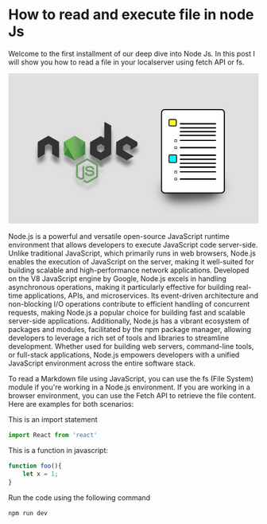 # How to read and execute file in node Js

Welcome to the first installment of our deep dive into Node Js. In this post I will show you how to read a file in your localserver using fetch API or fs.

<img class='blog-c' src='/images/blog/cover_readfile_nodejs.jpg' alt='Test'>

Node.js is a powerful and versatile open-source JavaScript runtime environment that allows developers to execute JavaScript code server-side. Unlike traditional JavaScript, which primarily runs in web browsers, Node.js enables the execution of JavaScript on the server, making it well-suited for building scalable and high-performance network applications. Developed on the V8 JavaScript engine by Google, Node.js excels in handling asynchronous operations, making it particularly effective for building real-time applications, APIs, and microservices. Its event-driven architecture and non-blocking I/O operations contribute to efficient handling of concurrent requests, making Node.js a popular choice for building fast and scalable server-side applications. Additionally, Node.js has a vibrant ecosystem of packages and modules, facilitated by the npm package manager, allowing developers to leverage a rich set of tools and libraries to streamline development. Whether used for building web servers, command-line tools, or full-stack applications, Node.js empowers developers with a unified JavaScript environment across the entire software stack.
 

To read a Markdown file using JavaScript, you can use the fs (File System) module if you're working in a Node.js environment. If you are working in a browser environment, you can use the Fetch API to retrieve the file content. Here are examples for both scenarios:





This is an import statement
```js  
import React from 'react'
```


This is a function in javascript:
```js  
function foo(){
    let x = 1; 
}
```

Run the code using the following command

```bash
npm run dev
```
